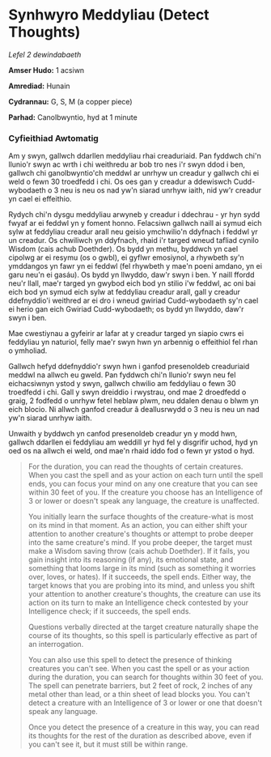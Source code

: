 # Synhwyro Meddyliau (Detect Thoughts)

*Lefel 2 dewindabaeth*

**Amser Hudo:** 1 acsiwn

**Amrediad:** Hunain

**Cydrannau:** G, S, M (a copper piece)

**Parhad:** Canolbwyntio, hyd at 1 minute

### Cyfieithiad Awtomatig

Am y swyn, gallwch ddarllen meddyliau rhai creaduriaid. Pan fyddwch chi'n llunio'r swyn ac wrth i chi weithredu ar bob tro nes i'r swyn ddod i ben, gallwch chi ganolbwyntio'ch meddwl ar unrhyw un creadur y gallwch chi ei weld o fewn 30 troedfedd i chi. Os oes gan y creadur a ddewiswch Cudd-wybodaeth o 3 neu is neu os nad yw'n siarad unrhyw iaith, nid yw'r creadur yn cael ei effeithio.

Rydych chi'n dysgu meddyliau arwyneb y creadur i ddechrau - yr hyn sydd fwyaf ar ei feddwl yn y foment honno. Felacsiwn gallwch naill ai symud eich sylw at feddyliau creadur arall neu geisio ymchwilio'n ddyfnach i feddwl yr un creadur. Os chwiliwch yn ddyfnach, rhaid i'r targed wneud tafliad cynilo Wisdom (cais achub Doethder). Os bydd yn methu, byddwch yn cael cipolwg ar ei resymu (os o gwbl), ei gyflwr emosiynol, a rhywbeth sy'n ymddangos yn fawr yn ei feddwl (fel rhywbeth y mae'n poeni amdano, yn ei garu neu'n ei gasáu). Os bydd yn llwyddo, daw'r swyn i ben. Y naill ffordd neu'r llall, mae'r targed yn gwybod eich bod yn stilio i'w feddwl, ac oni bai eich bod yn symud eich sylw at feddyliau creadur arall, gall y creadur ddefnyddio'i weithred ar ei dro i wneud gwiriad Cudd-wybodaeth sy'n cael ei herio gan eich Gwiriad Cudd-wybodaeth; os bydd yn llwyddo, daw'r swyn i ben.

Mae cwestiynau a gyfeirir ar lafar at y creadur targed yn siapio cwrs ei feddyliau yn naturiol, felly mae'r swyn hwn yn arbennig o effeithiol fel rhan o ymholiad.

Gallwch hefyd ddefnyddio'r swyn hwn i ganfod presenoldeb creaduriaid meddwl na allwch eu gweld. Pan fyddwch chi'n llunio'r swyn neu fel eichacsiwnyn ystod y swyn, gallwch chwilio am feddyliau o fewn 30 troedfedd i chi. Gall y swyn dreiddio i rwystrau, ond mae 2 droedfedd o graig, 2 fodfedd o unrhyw fetel heblaw plwm, neu ddalen denau o blwm yn eich blocio. Ni allwch ganfod creadur â deallusrwydd o 3 neu is neu un nad yw'n siarad unrhyw iaith.

Unwaith y byddwch yn canfod presenoldeb creadur yn y modd hwn, gallwch ddarllen ei feddyliau am weddill yr hyd fel y disgrifir uchod, hyd yn oed os na allwch ei weld, ond mae'n rhaid iddo fod o fewn yr ystod o hyd.

>  For the duration, you can read the thoughts of certain creatures. When you cast the spell and as your action on each turn until the spell ends, you can focus your mind on any one creature that you can see within 30 feet of you. If the creature you choose has an Intelligence of 3 or lower or doesn't speak any language, the creature is unaffected.
>  
>  You initially learn the surface thoughts of the creature-what is most on its mind in that moment. As an action, you can either shift your attention to another creature's thoughts or attempt to probe deeper into the same creature's mind. If you probe deeper, the target must make a Wisdom saving throw (cais achub Doethder). If it fails, you gain insight into its reasoning (if any), its emotional state, and something that looms large in its mind (such as something it worries over, loves, or hates). If it succeeds, the spell ends. Either way, the target knows that you are probing into its mind, and unless you shift your attention to another creature's thoughts, the creature can use its action on its turn to make an Intelligence check contested by your Intelligence check; if it succeeds, the spell ends.
>  
>  Questions verbally directed at the target creature naturally shape the course of its thoughts, so this spell is particularly effective as part of an interrogation.
>  
>  You can also use this spell to detect the presence of thinking creatures you can't see. When you cast the spell or as your action during the duration, you can search for thoughts within 30 feet of you. The spell can penetrate barriers, but 2 feet of rock, 2 inches of any metal other than lead, or a thin sheet of lead blocks you. You can't detect a creature with an Intelligence of 3 or lower or one that doesn't speak any language.
>  
>  Once you detect the presence of a creature in this way, you can read its thoughts for the rest of the duration as described above, even if you can't see it, but it must still be within range.